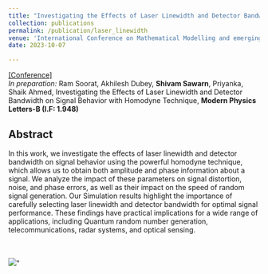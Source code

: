 ```yaml
---
title: "Investigating the Effects of Laser Linewidth and Detector Bandwidth on Signal Behavior with  Homodyne Technique"
collection: publications
permalink: /publication/laser_linewidth
venue: 'International Conference on Mathematical Modelling and emerging trends in Computing'
date: 2023-10-07

---
```

[[Conference]](https://icmmetc-2023.woxsen.edu.in)
<br>
<i>In preparation:</i> Ram Soorat, Akhilesh Dubey, <b>Shivam Sawarn</b>, Priyanka, Shaik Ahmed, Investigating the Effects of Laser Linewidth and Detector Bandwidth on Signal Behavior with Homodyne Technique, <b>Modern Physics Letters-B (I.F: 1.948)</b>
## Abstract


In this work, we investigate the effects of laser linewidth and detector bandwidth on signal behavior using the powerful homodyne technique, which allows us to obtain both amplitude and phase information about a signal. We analyze the impact of these parameters on signal distortion, noise, and phase errors, as well as their impact on the speed of random signal generation. Our Simulation results highlight the importance of carefully selecting laser linewidth and detector bandwidth for optimal signal performance. These findings have practical implications for a wide range of applications, including Quantum random number generation, telecommunications, radar systems, and optical sensing.

<br/> <br/><img src='/images/Pub1.PNG'>"
